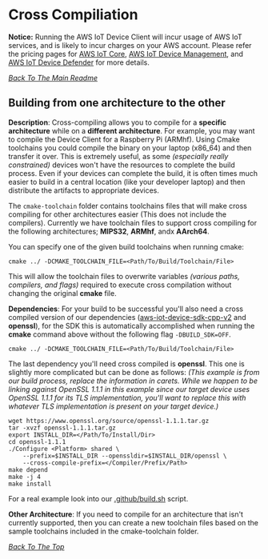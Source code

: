# Cross Compiliation
 **Notice:** Running the AWS IoT Device Client will incur usage of AWS IoT services, and is likely to incur charges on your AWS account. Please refer the pricing pages for [AWS IoT Core](https://aws.amazon.com/iot-core/pricing/), [AWS IoT Device Management](https://aws.amazon.com/iot-device-management/pricing/), and [AWS IoT Device Defender](https://aws.amazon.com/iot-device-defender/pricing/) for more details.

[*Back To The Main Readme*](../README.md)

## Building from one architecture to the other

**Description**:
Cross-compiling allows you to compile for a **specific architecture** while on a **different architecture**. For example, you may want to compile the Device Client for a Raspberry Pi (ARMhf). Using Cmake toolchains you could compile the binary on your laptop (x86_64) and then transfer it over.  This is extremely useful, as some *(especially really constrained)* devices won't have the resources to complete the build process.  Even if your devices can complete the build, it is often times much easier to build in a central location (like your developer laptop) and then distribute the artifacts to appropriate devices. 

The `cmake-toolchain` folder contains toolchains files that will make cross compiling for other architectures easier (This does not include the compilers). Currently we have toolchain files to support cross compiling for the following architectures; **MIPS32**, **ARMhf**, andx **AArch64**.

You can specify one of the given build toolchains when running cmake:
```
cmake ../ -DCMAKE_TOOLCHAIN_FILE=<Path/To/Build/Toolchain/File>
```
This will allow the toolchain files to overwrite variables *(various paths, compilers, and flags)* required to execute cross compilation without changing the original **cmake** file.

**Dependencies**:
For your build to be successful you'll also need a cross compiled version of our dependencies ([aws-iot-device-sdk-cpp-v2](https://github.com/aws/aws-iot-device-sdk-cpp-v2) and **openssl**), for the SDK this is automatically accomplished when running the **cmake** command above without the following flag `-DBUILD_SDK=OFF`.
```
cmake ../ -DCMAKE_TOOLCHAIN_FILE=<Path/To/Build/Toolchain/File>
```
The last dependency you'll need cross compiled is **openssl**.  This one is slightly more complicated but can be done as follows:  *(This example is from our build process, replace the information in carets.  While we happen to be linking against OpenSSL 1.1.1 in this example since our target device uses OpenSSL 1.1.1 for its TLS implementation, you'll want to replace this with whatever TLS implementation is present on your target device.)*
```
wget https://www.openssl.org/source/openssl-1.1.1.tar.gz
tar -xvzf openssl-1.1.1.tar.gz
export INSTALL_DIR=</Path/To/Install/Dir>
cd openssl-1.1.1
./Configure <Platform> shared \
    --prefix=$INSTALL_DIR --openssldir=$INSTALL_DIR/openssl \
    --cross-compile-prefix=</Compiler/Prefix/Path> 
make depend
make -j 4
make install 
```
For a real example look into our [.github/build.sh](../.github/build.sh) script.

**Other Architecture**:
If you need to compile for an architecture that isn't currently supported, then you can create a new toolchain files based on the sample toolchains included in the cmake-toolchain folder.

[*Back To The Top*](#cross-compilation)
